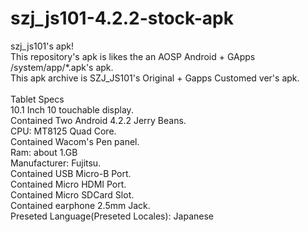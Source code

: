 # szj_js101-4.2.2-stock-apk
szj_js101's apk!<br>
This repository's apk is likes the an AOSP Android + GApps /system/app/*.apk's apk.<br>
This apk archive is SZJ_JS101's Original + Gapps Customed ver's apk.<br>
<br>
Tablet Specs<br>
10.1 Inch 10 touchable display.<br>
Contained Two Android 4.2.2 Jerry Beans.<br>
CPU: MT8125 Quad Core.<br>
Contained Wacom's Pen panel.<br>
Ram: about 1.GB<br>
Manufacturer: Fujitsu.<br>
Contained USB Micro-B Port.<br>
Contained Micro HDMI Port.<br>
Contained Micro SDCard Slot.<br>
Contained earphone 2.5mm Jack.<br>
Preseted Language(Preseted Locales): Japanese<br>
